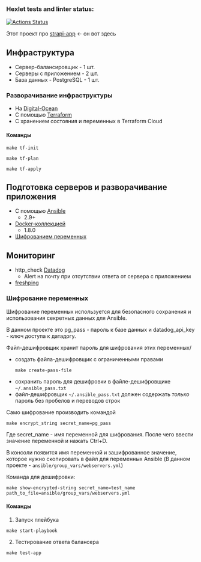 ### Hexlet tests and linter status:
[![Actions Status](https://github.com/Muz4k/devops-for-programmers-project-lvl3/workflows/hexlet-check/badge.svg)](https://github.com/Muz4k/devops-for-programmers-project-lvl3/actions)

Этот проект про [strapi-app](https://project.gitpushforce.club/) <- он вот здесь

## Инфраструктура
- Сервер-балансировщик - 1 шт.
- Серверы с приложением - 2 шт.
- База данных - PostgreSQL - 1 шт.

### Разворачивание инфраструктуры 
- На [Digital-Ocean](https://www.digitalocean.com/)
- С помощью [Terraform](https://www.terraform.io/)
- С хранением состояния и переменных в Terraform Cloud

#### Команды
```
make tf-init
```
```
make tf-plan
```
```
make tf-apply
```

## Подготовка серверов и разворачивание приложения 

- C помощью [Ansible](https://www.ansible.com/)
  - 2.9+
- [Docker-коллекцией](https://docs.ansible.com/ansible/latest/collections/community/docker/index.html)
  - 1.8.0
- [Шифрованием переменных](https://docs.ansible.com/ansible/latest/user_guide/vault.html)

## Мониторинг
- http_check [Datadog](https://www.datadoghq.com/)
  - Alert на почту при отсутствии ответа от сервера с приложением
- [freshping](https://www.freshworks.com/website-monitoring/signup/)

### Шифрование переменных

Шифрование переменных используется для безопасного сохранения и использования секретных данных для Ansible.

В данном проекте это pg_pass - пароль к базе данных и datadog_api_key - ключ доступа к датадогу.

Файл-дешифровщик хранит пароль для шифрования этих переменных/
- создать файла-дешифровщик с ограниченными правами
    ```
    make create-pass-file
    ```
- сохранить пароль для дешифровки в файле-дешифровщике ```~/.ansible_pass.txt```
- файл-дешифровщик ```~/.ansible_pass.txt``` должен содержать _только_ пароль без пробелов и переводов строк

Само шифрование производить командой
```
make encrypt_string secret_name=pg_pass
```
Где secret_name - имя переменной для шифрования. После чего ввести значение переменной и нажать Ctrl+D.

В консоли появится имя переменной и зашифрованное значение, которое нужно скопировать в файл для переменных Ansible
(В данном проекте - ```ansible/group_vars/webservers.yml```)

Команда для дешифровки:
```
make show-encrypted-string secret_name=test_name path_to_file=ansible/group_vars/webservers.yml
```
#### Команды
1. Запуск плейбука
```
make start-playbook
```
2. Тестирование ответа балансера
```
make test-app
```
